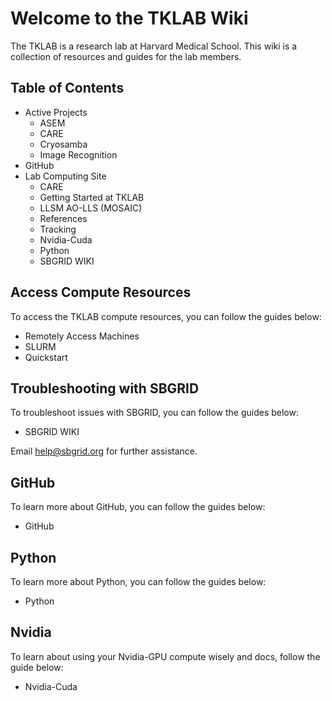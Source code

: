 # Welcome to the TKLAB Wiki

The TKLAB is a research lab at Harvard Medical School. This wiki is a collection of resources and guides for the lab members.

## Table of Contents

- Active Projects
  - ASEM
  - CARE
  - Cryosamba
  - Image Recognition
- GitHub
- Lab Computing Site
  - CARE
  - Getting Started at TKLAB
  - LLSM AO-LLS (MOSAIC)
  - References
  - Tracking
  - Nvidia-Cuda
  - Python
  - SBGRID WIKI

## Access Compute Resources

To access the TKLAB compute resources, you can follow the guides below:

- Remotely Access Machines
- SLURM
- Quickstart

## Troubleshooting with SBGRID

To troubleshoot issues with SBGRID, you can follow the guides below:

- SBGRID WIKI

Email help@sbgrid.org for further assistance.

## GitHub

To learn more about GitHub, you can follow the guides below:

- GitHub

## Python

To learn more about Python, you can follow the guides below:

- Python

## Nvidia

To learn about using your Nvidia-GPU compute wisely and docs, follow the guide below:

- Nvidia-Cuda
